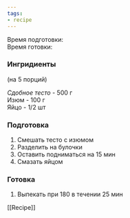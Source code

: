 ```yaml
---
tags:
- recipe
---
```


Время подготовки:  
Время готовки:

### Ингридиенты

(на 5 порций)

*Сдобное тесто* - 500 г  
Изюм - 100 г  
Яйцо - 1/2 шт

### Подготовка

1. Смешать тесто с изюмом
1. Разделить на булочки
1. Оставить подниматься на 15 мин
1. Смазать яйцом

### Готовка

1. Выпекать при 180 в течении 25 мин

[[Recipe]]
